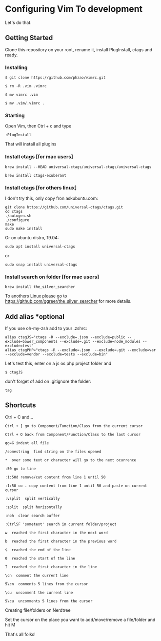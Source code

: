 # Configuring Vim To development

Let's do that.

## Getting Started

Clone this repository on your root, rename it, install PlugInstall, ctags and ready.

### Installing

```
$ git clone https://github.com/phzao/vimrc.git
```

```
$ rm -R .vim .vimrc
```

```
$ mv vimrc .vim
```

```
$ mv .vim/.vimrc .
```

### Starting
Open Vim, then Ctrl + c and type

```
:PlugInstall
```

That will install all plugins

### Install ctags [for mac users]

```
brew install --HEAD universal-ctags/universal-ctags/universal-ctags
```

```
brew install ctags-exuberant
```


### Install ctags [for others linux]

I don't try this, only copy fron askubuntu.com:


`````
git clone https://github.com/universal-ctags/ctags.git
cd ctags
./autogen.sh 
./configure
make
sudo make install
`````

Or  on ubuntu distro, 19.04:

``````
sudo apt install universal-ctags
``````

or

`````
sudo snap install universal-ctags
`````

### Install search on folder [for mac users]

```
brew install the_silver_searcher
```

To anothers Linux please go to https://github.com/ggreer/the_silver_searcher for more details.

## Add alias *optional

If you use oh-my-zsh add to your .zshrc:

```
alias ctagJS="ctags -R --exclude=.json --exclude=public --exclude=bower_components --exclude=.git --exclude=node_modules --exclude=test"
alias ctagPHP="ctags -R --exclude=.json  --exclude=.git --exclude=var --exclude=vendor --exclude=tests --exclude=bin"
```

Let's test this, enter on a js os php project folder and

```
$ ctagJS
```

don't forget of add on .gitignore the folder:

```
tag
```

## Shortcuts
Ctrl + C and...

```
Ctrl + ] go to Component/Function/Class from the current cursor
```

```
Ctrl + O back from Component/Function/Class to the last cursor
```

```
gg=G indent all file
```

```
/somestring  find string on the files opened
```

```
*  over some text or character will go to the next ocurrence
```

```
:50 go to line
```

```
:1:50d remove/cut content from line 1 until 50
```

```
:1:50 co . copy content from line 1 until 50 and paste on current cursor
```

```
:vsplit  split vertically
```

```
:split  split horizontally
```

```
:noh  clear search buffer
```

```
:CtrlSF 'sometext' search in current folder/project
```

```
w  reached the first character in the next word
```

```
b  reached the first character in the previous word
```

```
$  reached the end of the line
```

```
0  reached the start of the line
```

```
I  reached the first character in the line
```

```
\cn  comment the current line
```

```
5\cn  comments 5 lines from the cursor
```

```
\cu  uncomment the current line
```

```
5\cu  uncomments 5 lines from the cursor
```

Creating file/folders on Nerdtree

Set the cursor on the place you want to add/move/remove a file/folder and hit M


That's all folks!